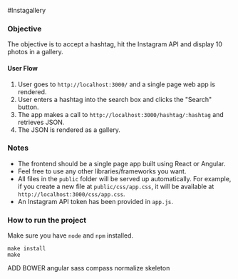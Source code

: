 #Instagallery
  
### Objective
  
The objective is to accept a hashtag, hit the Instagram API and display 10 photos in a gallery.  

#### User Flow
  
1. User goes to `http://localhost:3000/` and a single page web app is rendered.  
2. User enters a hashtag into the search box and clicks the "Search" button.  
3. The app makes a call to `http://localhost:3000/hashtag/:hashtag` and retrieves JSON.  
4. The JSON is rendered as a gallery.   

### Notes

* The frontend should be a single page app built using React or Angular.  
* Feel free to use any other libraries/frameworks you want.  
* All files in the `public` folder will be served up automatically. For example, if you create a new file at `public/css/app.css`, it will be available at `http://localhost:3000/css/app.css`.  
* An Instagram API token has been provided in `app.js`.

### How to run the project

Make sure you have `node` and `npm` installed.  
  
```
make install
make
```


ADD BOWER
	angular
	sass compass normalize skeleton

